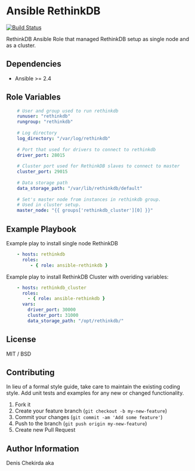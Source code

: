 Ansible RethinkDB
=========
[![Build Status](https://travis-ci.org/Rocklviv/ansible-rethinkdb.svg?branch=master)](https://travis-ci.org/Rocklviv/ansible-rethinkdb)

RethinkDB Ansible Role that managed RethinkDB setup as single node and as a cluster.

## Dependencies

* Ansible >= 2.4

Role Variables
--------------
```YAML
    # User and group used to run rethinkdb
    runuser: "rethinkdb"
    rungroup: "rethinkdb"
    
    # Log directory
    log_directory: "/var/log/rethinkdb"
    
    # Port that used for drivers to connect to rethinkdb
    driver_port: 28015
    
    # Cluster port used for RethinkDB slaves to connect to master
    cluster_port: 29015
    
    # Data storage path
    data_storage_path: "/var/lib/rethinkdb/default"
    
    # Set's master node from instances in rethinkdb group.
    # Used in cluster setup.
    master_node: "{{ groups['rethinkdb_cluster'][0] }}"
```

Example Playbook
----------------

Example play to install single node RethinkDB
```YAML
    - hosts: rethinkdb
      roles:
         - { role: ansible-rethinkdb }
```

Example play to install RethinkDB Cluster with overiding variables:
```YAML
    - hosts: rethinkdb_cluster
      roles:
        - { role: ansible-rethinkdb }
      vars:
        driver_port: 30000
        cluster_port: 31000
        data_storage_path: "/opt/rethinkdb/"
```

License
-------
MIT / BSD

## Contributing
In lieu of a formal style guide, take care to maintain the existing coding style. Add unit tests and examples for any new or changed functionality.

1. Fork it
2. Create your feature branch (`git checkout -b my-new-feature`)
3. Commit your changes (`git commit -am 'Add some feature'`)
4. Push to the branch (`git push origin my-new-feature`)
5. Create new Pull Request

Author Information
------------------

Denis Chekirda aka <Rocklviv>